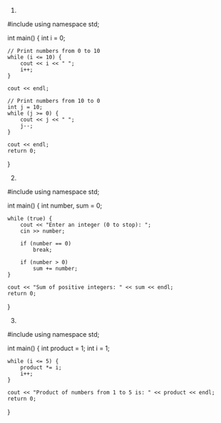 1.
#include <iostream>
using namespace std;

int main() {
    int i = 0;

    // Print numbers from 0 to 10
    while (i <= 10) {
        cout << i << " ";
        i++;
    }

    cout << endl;

    // Print numbers from 10 to 0
    int j = 10;
    while (j >= 0) {
        cout << j << " ";
        j--;
    }

    cout << endl;
    return 0;
}

2.
#include <iostream>
using namespace std;

int main() {
    int number, sum = 0;

    while (true) {
        cout << "Enter an integer (0 to stop): ";
        cin >> number;

        if (number == 0)
            break;

        if (number > 0)
            sum += number;
    }

    cout << "Sum of positive integers: " << sum << endl;
    return 0;
}

3.
#include <iostream>
using namespace std;

int main() {
    int product = 1;
    int i = 1;

    while (i <= 5) {
        product *= i;
        i++;
    }

    cout << "Product of numbers from 1 to 5 is: " << product << endl;
    return 0;
}
